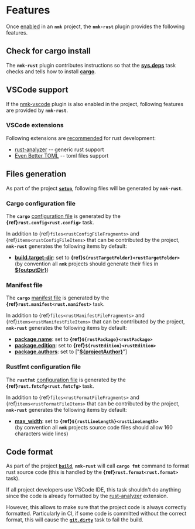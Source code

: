 # Features

Once [enabled](usage.md) in an **`nmk`** project, the **`nmk-rust`** plugin provides the following features.

## Check for cargo install

The **`nmk-rust`** plugin contributes instructions so that the [**sys.deps**](https://nmk-base.readthedocs.io/en/stable/tasks.html#sys-deps-check-for-system-dependencies) task checks and tells how to install [**cargo**](https://doc.rust-lang.org/cargo/).

## VSCode support

If the [nmk-vscode](https://nmk-vscode.readthedocs.io) plugin is also enabled in the project, following features are provided by **`nmk-rust`**.

### VSCode extensions

Following extensions are [recommended](https://nmk-vscode.readthedocs.io/en/stable/extend.html#extensions) for rust development:
* [rust-analyzer](https://marketplace.visualstudio.com/items?itemName=rust-lang.rust-analyzer) -- generic rust support
* [Even Better TOML](https://marketplace.visualstudio.com/items?itemName=tamasfe.even-better-toml) -- toml files support

## Files generation

As part of the project [**`setup`**](https://nmk-base.readthedocs.io/en/stable/tasks.html#setup-task), following files will be generated by **`nmk-rust`**.

### Cargo configuration file

The **`cargo`** [configuration file](https://doc.rust-lang.org/cargo/reference/config.html) is generated by the **{ref}`rust.config<rust.config>`** task.

In addition to {ref}`files<rustConfigFileFragments>` and {ref}`items<rustConfigFileItems>` that can be contributed by the project, **`nmk-rust`** generates the following items by default:

* [**build.target-dir**](https://doc.rust-lang.org/cargo/reference/config.html#buildtarget-dir): set to **{ref}`${rustTargetFolder}<rustTargetFolder>`**\
  (by convention all **`nmk`** projects should generate their files in [**${outputDir}**](https://nmk-base.readthedocs.io/en/stable/config.html#outputdir-output-base-directory))

### Manifest file

The **`cargo`** [manifest file](https://doc.rust-lang.org/cargo/reference/manifest.html) is generated by the **{ref}`rust.manifest<rust.manifest>`** task.

In addition to {ref}`files<rustManifestFileFragments>` and {ref}`items<rustManifestFileItems>` that can be contributed by the project, **`nmk-rust`** generates the following items by default:

* [**package.name**](https://doc.rust-lang.org/cargo/reference/manifest.html#the-name-field): set to **{ref}`${rustPackage}<rustPackage>`**
* [**package.edition**](https://doc.rust-lang.org/cargo/reference/manifest.html#the-edition-field): set to **{ref}`${rustEdition}<rustEdition>`**
* [**package.authors**](https://doc.rust-lang.org/cargo/reference/manifest.html#the-authors-field): set to ["[**${projectAuthor}**](https://nmk-base.readthedocs.io/en/stable/config.html#projectauthor-project-author)"]

### Rustfmt configuration file

The **`rustfmt`** [configuration file](https://rust-lang.github.io/rustfmt/) is generated by the **{ref}`rust.fmtcfg<rust.fmtcfg>`** task.

In addition to {ref}`files<rustFormatFileFragments>` and {ref}`items<rustFormatFileItems>` that can be contributed by the project, **`nmk-rust`** generates the following items by default:

* [**max_width**](https://rust-lang.github.io/rustfmt/?version=v1.6.0&search=#max_width): set to **{ref}`${rustLineLength}<rustLineLength>`**\
  (by convention all **`nmk`** projects source code files should allow 160 characters wide lines)

## Code format

As part of the project [**`build`**](https://nmk-base.readthedocs.io/en/stable/tasks.html#build-task), **`nmk-rust`** will call **`cargo fmt`** command to format rust source code (this is handled by the **{ref}`rust.format<rust.format>`** task).

If all project developers use VSCode IDE, this task shouldn't do anything since the code is already formatted by the [rust-analyzer](https://marketplace.visualstudio.com/items?itemName=rust-lang.rust-analyzer) extension.

However, this allows to make sure that the project code is always correctly formatted. Particularly in CI, if some code is committed without the correct format, this will cause the [**`git.dirty`**](https://nmk-base.readthedocs.io/en/stable/tasks.html#git-dirty-check-for-dirty-project-folder) task to fail the build.
